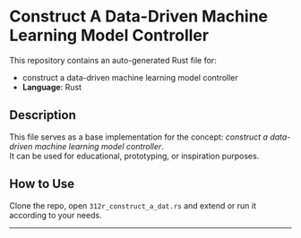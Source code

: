 # Construct A Data-Driven Machine Learning Model Controller

This repository contains an auto-generated Rust file for:

- construct a data-driven machine learning model controller
- **Language**: Rust

## Description

This file serves as a base implementation for the concept: *construct a data-driven machine learning model controller*.  
It can be used for educational, prototyping, or inspiration purposes.

## How to Use

Clone the repo, open `312r_construct_a_dat.rs` and extend or run it according to your needs.

---


